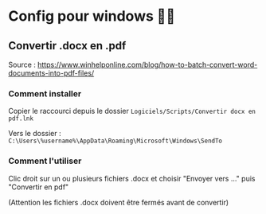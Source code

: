# Config pour windows 🐱‍👤

## Convertir .docx en .pdf
Source : https://www.winhelponline.com/blog/how-to-batch-convert-word-documents-into-pdf-files/

### Comment installer 
Copier le raccourci depuis le dossier 
`Logiciels/Scripts/Convertir docx en pdf.lnk`

Vers le dossier : `C:\Users\%username%\AppData\Roaming\Microsoft\Windows\SendTo`

### Comment l'utiliser 
Clic droit sur un ou plusieurs fichiers .docx et choisir "Envoyer vers ..." puis "Convertir en pdf"

(Attention les fichiers .docx doivent être fermés avant de convertir)